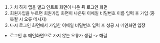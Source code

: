 1. 가치 하자 앱을 열고 인트로 화면이 나온 뒤 로그인 화면
2. 회원가입을 누르면 회원가입 화면이 나온뒤 이메일 비밀번호 이름 입력 후 가입 (중복될 시 오류 메시지)
3. 다시 로그인 화면에서 가입한 이메일 비밀번호 입력 후 성공 시 메인화면 입장

* 로그인 후 메인화면으로 가지 않는 오류가 생김
  -> 해결
